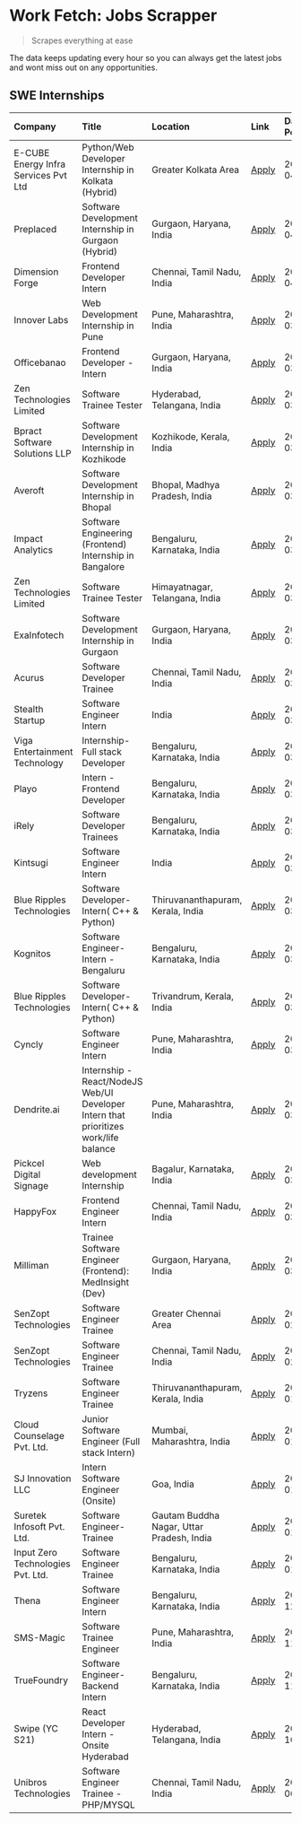 # Work Fetch: Jobs Scrapper
> Scrapes everything at ease

The data keeps updating every hour so you can always get the latest jobs and wont miss out on any opportunities.

## SWE Internships
<!--START_SECTION:workfetch-->
| Company                              | Title                                                                                | Location                                  | Link                                                                                                                                                                                                                                                                                                | Date Posted   |
|:-------------------------------------|:-------------------------------------------------------------------------------------|:------------------------------------------|:----------------------------------------------------------------------------------------------------------------------------------------------------------------------------------------------------------------------------------------------------------------------------------------------------|:--------------|
| E-CUBE Energy Infra Services Pvt Ltd | Python/Web Developer Internship in Kolkata (Hybrid)                                  | Greater Kolkata Area                      | [Apply](https://in.linkedin.com/jobs/view/python-web-developer-internship-in-kolkata-hybrid-at-e-cube-energy-infra-services-pvt-ltd-3882160442?position=34&pageNum=0&refId=uaJKFF5QHzN2TW8qIkhHTQ%3D%3D&trackingId=D%2FUGkUFVJ5E%2FoWumj3hdqw%3D%3D&trk=public_jobs_jserp-result_search-card)       | 2024-04-02    |
| Preplaced                            | Software Development Internship in Gurgaon (Hybrid)                                  | Gurgaon, Haryana, India                   | [Apply](https://in.linkedin.com/jobs/view/software-development-internship-in-gurgaon-hybrid-at-preplaced-3880567870?position=28&pageNum=0&refId=uaJKFF5QHzN2TW8qIkhHTQ%3D%3D&trackingId=RJRiPcRdB7vy%2FEYLyr1%2BEQ%3D%3D&trk=public_jobs_jserp-result_search-card)                                  | 2024-04-01    |
| Dimension Forge                      | Frontend Developer Intern                                                            | Chennai, Tamil Nadu, India                | [Apply](https://in.linkedin.com/jobs/view/frontend-developer-intern-at-dimension-forge-3880035903?position=49&pageNum=0&refId=uaJKFF5QHzN2TW8qIkhHTQ%3D%3D&trackingId=lL5CjuLi0lVoNHfE4Obw0g%3D%3D&trk=public_jobs_jserp-result_search-card)                                                        | 2024-04-01    |
| Innover Labs                         | Web Development Internship in Pune                                                   | Pune, Maharashtra, India                  | [Apply](https://in.linkedin.com/jobs/view/web-development-internship-in-pune-at-innover-labs-3875494237?position=10&pageNum=0&refId=uaJKFF5QHzN2TW8qIkhHTQ%3D%3D&trackingId=vsQB9cZEdX2KwG5%2FH3btcg%3D%3D&trk=public_jobs_jserp-result_search-card)                                                | 2024-03-28    |
| Officebanao                          | Frontend Developer - Intern                                                          | Gurgaon, Haryana, India                   | [Apply](https://in.linkedin.com/jobs/view/frontend-developer-intern-at-officebanao-3871265915?position=15&pageNum=0&refId=uaJKFF5QHzN2TW8qIkhHTQ%3D%3D&trackingId=OkLLY6Aa0e7MUh4J6YpkTA%3D%3D&trk=public_jobs_jserp-result_search-card)                                                            | 2024-03-28    |
| Zen Technologies Limited             | Software Trainee Tester                                                              | Hyderabad, Telangana, India               | [Apply](https://in.linkedin.com/jobs/view/software-trainee-tester-at-zen-technologies-limited-3872036112?position=14&pageNum=0&refId=uaJKFF5QHzN2TW8qIkhHTQ%3D%3D&trackingId=B%2FCqzV4w0gXkSKzpZZe%2Bfw%3D%3D&trk=public_jobs_jserp-result_search-card)                                             | 2024-03-27    |
| Bpract Software Solutions LLP        | Software Development Internship in Kozhikode                                         | Kozhikode, Kerala, India                  | [Apply](https://in.linkedin.com/jobs/view/software-development-internship-in-kozhikode-at-bpract-software-solutions-llp-3874054300?position=23&pageNum=0&refId=uaJKFF5QHzN2TW8qIkhHTQ%3D%3D&trackingId=%2BUTgrNpue1CUgBwhFOXwlw%3D%3D&trk=public_jobs_jserp-result_search-card)                     | 2024-03-27    |
| Averoft                              | Software Development Internship in Bhopal                                            | Bhopal, Madhya Pradesh, India             | [Apply](https://in.linkedin.com/jobs/view/software-development-internship-in-bhopal-at-averoft-3874051550?position=56&pageNum=0&refId=uaJKFF5QHzN2TW8qIkhHTQ%3D%3D&trackingId=8S2nKNLEYnF%2FEVuqQOiE7g%3D%3D&trk=public_jobs_jserp-result_search-card)                                              | 2024-03-27    |
| Impact Analytics                     | Software Engineering (Frontend) Internship in Bangalore                              | Bengaluru, Karnataka, India               | [Apply](https://in.linkedin.com/jobs/view/software-engineering-frontend-internship-in-bangalore-at-impact-analytics-3872535077?position=5&pageNum=0&refId=uaJKFF5QHzN2TW8qIkhHTQ%3D%3D&trackingId=YjPT1ThDq0pFDqZIlYEiVA%3D%3D&trk=public_jobs_jserp-result_search-card)                            | 2024-03-26    |
| Zen Technologies Limited             | Software Trainee Tester                                                              | Himayatnagar, Telangana, India            | [Apply](https://in.linkedin.com/jobs/view/software-trainee-tester-at-zen-technologies-limited-3872100214?position=12&pageNum=0&refId=uaJKFF5QHzN2TW8qIkhHTQ%3D%3D&trackingId=LTWQ2bjtwBQFZSkIUOR4CA%3D%3D&trk=public_jobs_jserp-result_search-card)                                                 | 2024-03-26    |
| ExaInfotech                          | Software Development Internship in Gurgaon                                           | Gurgaon, Haryana, India                   | [Apply](https://in.linkedin.com/jobs/view/software-development-internship-in-gurgaon-at-exainfotech-3872534185?position=19&pageNum=0&refId=uaJKFF5QHzN2TW8qIkhHTQ%3D%3D&trackingId=%2BTarXEYRAnTp6Fipv%2FvREg%3D%3D&trk=public_jobs_jserp-result_search-card)                                       | 2024-03-26    |
| Acurus                               | Software Developer Trainee                                                           | Chennai, Tamil Nadu, India                | [Apply](https://in.linkedin.com/jobs/view/software-developer-trainee-at-acurus-3871400616?position=25&pageNum=0&refId=uaJKFF5QHzN2TW8qIkhHTQ%3D%3D&trackingId=2C40%2BIB1bld%2F3dBSSB5pUA%3D%3D&trk=public_jobs_jserp-result_search-card)                                                            | 2024-03-26    |
| Stealth Startup                      | Software Engineer Intern                                                             | India                                     | [Apply](https://in.linkedin.com/jobs/view/software-engineer-intern-at-stealth-startup-3868406943?position=54&pageNum=0&refId=uaJKFF5QHzN2TW8qIkhHTQ%3D%3D&trackingId=%2B9WOGq%2FhSPpcZHa5vIEJow%3D%3D&trk=public_jobs_jserp-result_search-card)                                                     | 2024-03-26    |
| Viga Entertainment Technology        | Internship-Full stack Developer                                                      | Bengaluru, Karnataka, India               | [Apply](https://in.linkedin.com/jobs/view/internship-full-stack-developer-at-viga-entertainment-technology-3870669789?position=35&pageNum=0&refId=uaJKFF5QHzN2TW8qIkhHTQ%3D%3D&trackingId=M1fwiQgG1Esmd78ZIlDFbg%3D%3D&trk=public_jobs_jserp-result_search-card)                                    | 2024-03-25    |
| Playo                                | Intern - Frontend Developer                                                          | Bengaluru, Karnataka, India               | [Apply](https://in.linkedin.com/jobs/view/intern-frontend-developer-at-playo-3864131172?position=7&pageNum=0&refId=uaJKFF5QHzN2TW8qIkhHTQ%3D%3D&trackingId=15lECwJqQ8lIMZ0mmNJ7mQ%3D%3D&trk=public_jobs_jserp-result_search-card)                                                                   | 2024-03-22    |
| iRely                                | Software Developer Trainees                                                          | Bengaluru, Karnataka, India               | [Apply](https://in.linkedin.com/jobs/view/software-developer-trainees-at-irely-3860566039?position=3&pageNum=0&refId=uaJKFF5QHzN2TW8qIkhHTQ%3D%3D&trackingId=sECTIEqeUq9KdH9rRedx%2BQ%3D%3D&trk=public_jobs_jserp-result_search-card)                                                               | 2024-03-18    |
| Kintsugi                             | Software Engineer Intern                                                             | India                                     | [Apply](https://in.linkedin.com/jobs/view/software-engineer-intern-at-kintsugi-3857074071?position=40&pageNum=0&refId=uaJKFF5QHzN2TW8qIkhHTQ%3D%3D&trackingId=Uop1qS0TrFiINl8I8hIgrg%3D%3D&trk=public_jobs_jserp-result_search-card)                                                                | 2024-03-16    |
| Blue Ripples Technologies            | Software Developer- Intern( C++ & Python)                                            | Thiruvananthapuram, Kerala, India         | [Apply](https://in.linkedin.com/jobs/view/software-developer-intern-c%2B%2B-python-at-blue-ripples-technologies-3855594494?position=21&pageNum=0&refId=uaJKFF5QHzN2TW8qIkhHTQ%3D%3D&trackingId=evD13VC6jgAoa1YjbpPtPQ%3D%3D&trk=public_jobs_jserp-result_search-card)                               | 2024-03-14    |
| Kognitos                             | Software Engineer-Intern -Bengaluru                                                  | Bengaluru, Karnataka, India               | [Apply](https://in.linkedin.com/jobs/view/software-engineer-intern-bengaluru-at-kognitos-3855361239?position=9&pageNum=0&refId=uaJKFF5QHzN2TW8qIkhHTQ%3D%3D&trackingId=6Acwl3%2Bw6KeKkg21dG2QuA%3D%3D&trk=public_jobs_jserp-result_search-card)                                                     | 2024-03-13    |
| Blue Ripples Technologies            | Software Developer- Intern( C++  & Python)                                           | Trivandrum, Kerala, India                 | [Apply](https://in.linkedin.com/jobs/view/software-developer-intern-c%2B%2B-python-at-blue-ripples-technologies-3856150730?position=20&pageNum=0&refId=uaJKFF5QHzN2TW8qIkhHTQ%3D%3D&trackingId=g2RJS3JHf7Nw8WJTj%2B2cPg%3D%3D&trk=public_jobs_jserp-result_search-card)                             | 2024-03-13    |
| Cyncly                               | Software Engineer Intern                                                             | Pune, Maharashtra, India                  | [Apply](https://in.linkedin.com/jobs/view/software-engineer-intern-at-cyncly-3853990178?position=22&pageNum=0&refId=uaJKFF5QHzN2TW8qIkhHTQ%3D%3D&trackingId=%2FixYl7PYKyJDS4QX8Hg1tg%3D%3D&trk=public_jobs_jserp-result_search-card)                                                                | 2024-03-13    |
| Dendrite.ai                          | Internship - React/NodeJS Web/UI Developer Intern that prioritizes work/life balance | Pune, Maharashtra, India                  | [Apply](https://in.linkedin.com/jobs/view/internship-react-nodejs-web-ui-developer-intern-that-prioritizes-work-life-balance-at-dendrite-ai-3853583200?position=41&pageNum=0&refId=uaJKFF5QHzN2TW8qIkhHTQ%3D%3D&trackingId=R1QLhQZRNL19DetezJ%2BCwQ%3D%3D&trk=public_jobs_jserp-result_search-card) | 2024-03-12    |
| Pickcel Digital Signage              | Web development Internship                                                           | Bagalur, Karnataka, India                 | [Apply](https://in.linkedin.com/jobs/view/web-development-internship-at-pickcel-digital-signage-3849506118?position=55&pageNum=0&refId=uaJKFF5QHzN2TW8qIkhHTQ%3D%3D&trackingId=t5doZ3lLvA5n9ZrhKqlRLQ%3D%3D&trk=public_jobs_jserp-result_search-card)                                               | 2024-03-08    |
| HappyFox                             | Frontend Engineer Intern                                                             | Chennai, Tamil Nadu, India                | [Apply](https://in.linkedin.com/jobs/view/frontend-engineer-intern-at-happyfox-3848357951?position=51&pageNum=0&refId=uaJKFF5QHzN2TW8qIkhHTQ%3D%3D&trackingId=TJX%2BWiOYh91agUip5me99w%3D%3D&trk=public_jobs_jserp-result_search-card)                                                              | 2024-03-07    |
| Milliman                             | Trainee Software Engineer (Frontend): MedInsight (Dev)                               | Gurgaon, Haryana, India                   | [Apply](https://in.linkedin.com/jobs/view/trainee-software-engineer-frontend-medinsight-dev-at-milliman-3792874280?position=13&pageNum=0&refId=uaJKFF5QHzN2TW8qIkhHTQ%3D%3D&trackingId=d%2BGSmfm1vSJtifd74KsPYg%3D%3D&trk=public_jobs_jserp-result_search-card)                                     | 2024-03-01    |
| SenZopt Technologies                 | Software Engineer Trainee                                                            | Greater Chennai Area                      | [Apply](https://in.linkedin.com/jobs/view/software-engineer-trainee-at-senzopt-technologies-3827688781?position=42&pageNum=0&refId=uaJKFF5QHzN2TW8qIkhHTQ%3D%3D&trackingId=hKoHy3%2F%2Bcq%2BmZSBfXlh8Uw%3D%3D&trk=public_jobs_jserp-result_search-card)                                             | 2024-02-12    |
| SenZopt Technologies                 | Software Engineer Trainee                                                            | Chennai, Tamil Nadu, India                | [Apply](https://in.linkedin.com/jobs/view/software-engineer-trainee-at-senzopt-technologies-3827686880?position=59&pageNum=0&refId=uaJKFF5QHzN2TW8qIkhHTQ%3D%3D&trackingId=cfbjVu8uP15GvbgDI1peqA%3D%3D&trk=public_jobs_jserp-result_search-card)                                                   | 2024-02-12    |
| Tryzens                              | Software Engineer Trainee                                                            | Thiruvananthapuram, Kerala, India         | [Apply](https://in.linkedin.com/jobs/view/software-engineer-trainee-at-tryzens-3809363491?position=43&pageNum=0&refId=uaJKFF5QHzN2TW8qIkhHTQ%3D%3D&trackingId=1EILOMHBaX6HUUC8ju1A%2BA%3D%3D&trk=public_jobs_jserp-result_search-card)                                                              | 2024-01-18    |
| Cloud Counselage Pvt. Ltd.           | Junior Software Engineer (Full stack Intern)                                         | Mumbai, Maharashtra, India                | [Apply](https://in.linkedin.com/jobs/view/junior-software-engineer-full-stack-intern-at-cloud-counselage-pvt-ltd-3803132814?position=32&pageNum=0&refId=uaJKFF5QHzN2TW8qIkhHTQ%3D%3D&trackingId=YBXLzkuII334SYOoXffYEg%3D%3D&trk=public_jobs_jserp-result_search-card)                              | 2024-01-11    |
| SJ Innovation LLC                    | Intern Software Engineer (Onsite)                                                    | Goa, India                                | [Apply](https://in.linkedin.com/jobs/view/intern-software-engineer-onsite-at-sj-innovation-llc-3799959011?position=53&pageNum=0&refId=uaJKFF5QHzN2TW8qIkhHTQ%3D%3D&trackingId=cEVyha73Uvrxf9pJNo89Nw%3D%3D&trk=public_jobs_jserp-result_search-card)                                                | 2024-01-11    |
| Suretek Infosoft Pvt. Ltd.           | Software Engineer-Trainee                                                            | Gautam Buddha Nagar, Uttar Pradesh, India | [Apply](https://in.linkedin.com/jobs/view/software-engineer-trainee-at-suretek-infosoft-pvt-ltd-3800934643?position=29&pageNum=0&refId=uaJKFF5QHzN2TW8qIkhHTQ%3D%3D&trackingId=rD7WpJIHgUIgwFOGwAWVoQ%3D%3D&trk=public_jobs_jserp-result_search-card)                                               | 2024-01-09    |
| Input Zero Technologies Pvt. Ltd.    | Software Engineer Trainee                                                            | Bengaluru, Karnataka, India               | [Apply](https://in.linkedin.com/jobs/view/software-engineer-trainee-at-input-zero-technologies-pvt-ltd-3800927643?position=37&pageNum=0&refId=uaJKFF5QHzN2TW8qIkhHTQ%3D%3D&trackingId=RLsnn4c%2BmRUcKfYbzJ211A%3D%3D&trk=public_jobs_jserp-result_search-card)                                      | 2024-01-09    |
| Thena                                | Software Engineer Intern                                                             | Bengaluru, Karnataka, India               | [Apply](https://in.linkedin.com/jobs/view/software-engineer-intern-at-thena-3778731751?position=24&pageNum=0&refId=uaJKFF5QHzN2TW8qIkhHTQ%3D%3D&trackingId=gVkLYdNz5wXcmYZM0rpraw%3D%3D&trk=public_jobs_jserp-result_search-card)                                                                   | 2023-12-05    |
| SMS-Magic                            | Software Trainee Engineer                                                            | Pune, Maharashtra, India                  | [Apply](https://in.linkedin.com/jobs/view/software-trainee-engineer-at-sms-magic-3761409781?position=36&pageNum=0&refId=uaJKFF5QHzN2TW8qIkhHTQ%3D%3D&trackingId=eEmKBIf0kl84N1PDaj7ltw%3D%3D&trk=public_jobs_jserp-result_search-card)                                                              | 2023-11-16    |
| TrueFoundry                          | Software Engineer-Backend Intern                                                     | Bengaluru, Karnataka, India               | [Apply](https://in.linkedin.com/jobs/view/software-engineer-backend-intern-at-truefoundry-3779508170?position=38&pageNum=0&refId=uaJKFF5QHzN2TW8qIkhHTQ%3D%3D&trackingId=lkU%2F4ZguZApt5bTKu3OGsQ%3D%3D&trk=public_jobs_jserp-result_search-card)                                                   | 2023-11-10    |
| Swipe (YC S21)                       | React Developer Intern - Onsite Hyderabad                                            | Hyderabad, Telangana, India               | [Apply](https://in.linkedin.com/jobs/view/react-developer-intern-onsite-hyderabad-at-swipe-yc-s21-3737600089?position=44&pageNum=0&refId=uaJKFF5QHzN2TW8qIkhHTQ%3D%3D&trackingId=wRbBmQZ8LWGKxCDyNYF9BQ%3D%3D&trk=public_jobs_jserp-result_search-card)                                             | 2023-10-13    |
| Unibros Technologies                 | Software Engineer Trainee - PHP/MYSQL                                                | Chennai, Tamil Nadu, India                | [Apply](https://in.linkedin.com/jobs/view/software-engineer-trainee-php-mysql-at-unibros-technologies-3656599241?position=45&pageNum=0&refId=uaJKFF5QHzN2TW8qIkhHTQ%3D%3D&trackingId=N%2FHIDopMzVVAaIO8mN6DCA%3D%3D&trk=public_jobs_jserp-result_search-card)                                       | 2023-06-12    |
<!--END_SECTION:workfetch-->
